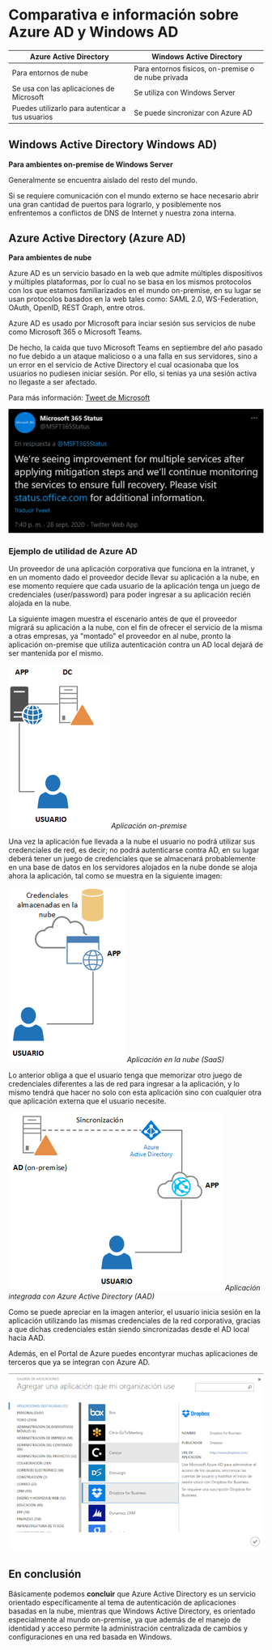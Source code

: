 # Comparativa e información sobre Azure AD y Windows AD

Azure Active Directory | Windows Active Directory
---------------------- | ------------------------
Para entornos de nube | Para entornos fisicos, on-premise o de nube privada
Se usa con las aplicaciones de Microsoft | Se utiliza con Windows Server
Puedes utilizarlo para autenticar a tus usuarios | Se puede sincronizar con Azure AD

## Windows Active Directory Windows AD)
**Para ambientes on-premise de Windows Server**

Generalmente se encuentra aislado del resto del mundo.

Si se requiere comunicación con el mundo externo se hace necesario abrir una gran cantidad de puertos para lograrlo, y posiblemente nos enfrentemos a conflictos de DNS de Internet y nuestra zona interna.

## Azure Active Directory (Azure AD)
**Para ambientes de nube**

Azure AD es un servicio basado en la web que admite múltiples dispositivos y múltiples plataformas, por lo cual no se basa en los mismos protocolos con los que estamos familiarizados en el mundo on-premise, en su lugar se usan protocolos basados en la web tales como: SAML 2.0, WS-Federation, OAuth, OpenID, REST Graph, entre otros.

Azure AD es usado por Microsoft para inciar sesión sus servicios de nube como Microsoft 365 o Microsoft Teams. 

De hecho, la caida que tuvo Microsoft Teams en septiembre del año pasado no fue debido a un ataque malicioso o a una falla en sus servidores, sino a un error en el servicio de Active Directory el cual ocasionaba que los usuarios no pudiesen iniciar sesión. Por ello, si tenias ya una sesión activa no llegaste a ser afectado.

Para más información: [Tweet de Microsoft](https://twitter.com/MSFT365Status/status/1310741317085851649)

![Tweet de Microsoft](/res/images/tweet_microsoft.png)

### Ejemplo de utilidad de Azure AD

Un proveedor de una aplicación corporativa que funciona en la intranet, y en un momento dado el proveedor decide llevar su aplicación a la nube, en ese momento requiere que cada usuario de la aplicación tenga un juego de credenciales (user/password) para poder ingresar a su aplicación recién alojada en la nube.

La siguiente imagen muestra el escenario antes de que el proveedor migrará su aplicación a la nube, con el fin de ofrecer el servicio de la misma a otras empresas, ya "montado" el proveedor en al nube, pronto la aplicación on-premise que utiliza autenticación contra un AD local dejará de ser mantenida por el mismo.

![Imagen Azure AD 1](/res/images/azuread1.png)
*Aplicación on-premise*

Una vez la aplicación fue llevada a la nube el usuario no podrá utilizar sus credenciales de red, es decir; no podrá autenticarse contra AD, en su lugar deberá tener un juego de credenciales que se almacenará probablemente en una base de datos en los servidores alojados en la nube donde se aloja ahora la aplicación, tal como se muestra en la siguiente imagen:


![Imagen Azure AD 3](/res/images/azuread3.png)
*Aplicación en la nube (SaaS)*

Lo anterior obliga a que el usuario tenga que memorizar otro juego de credenciales diferentes a las de red para ingresar a la aplicación, y lo mismo tendrá que hacer no solo con esta aplicación sino con cualquier otra que aplicación externa que el usuario necesite.

![Imagen Azure AD 4](/res/images/azuread4.png)
*Aplicación integrada con Azure Active Directory (AAD)*

Como se puede apreciar en la imagen anterior, el usuario inicia sesión en la aplicación utilizando las mismas credenciales de la red corporativa, gracias a que dichas credenciales están siendo sincronizadas desde el AD local hacia AAD.

Además, en el Portal de Azure puedes encontyrar muchas aplicaciones de terceros que ya se integran con Azure AD.

![Imagen Azure AD 5](/res/images/azuread5.png)

## En conclusión

Básicamente podemos **concluir** que Azure Active Directory es un servicio orientado específicamente al tema de autenticación de aplicaciones basadas en la nube, mientras que Windows Active Directory, es orientado especialmente al mundo on-premise, ya que además de el manejo de identidad y acceso permite la administración centralizada de cambios y configuraciones en una red basada en Windows.